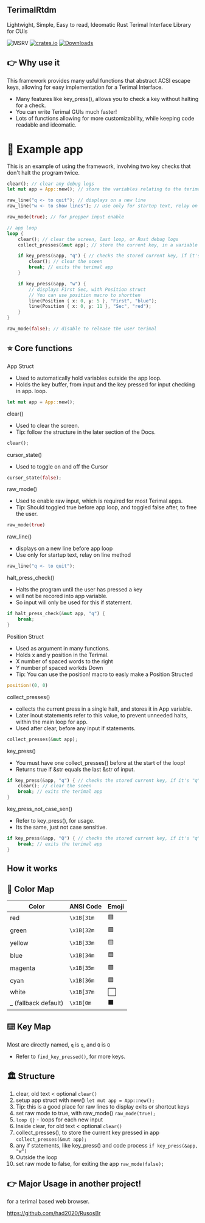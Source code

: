 ## TerimalRtdm
Lightwight, Simple, Easy to read, Ideomatic Rust Terimal Interface Library for CUIs

![MSRV](https://img.shields.io/badge/Rust%20MSRV-1.78.0-brightgreen)
[![crates.io](https://img.shields.io/crates/v/TerimalRtdm.svg)](https://crates.io/crates/TerimalRtdm/0.0.1)
[![Downloads](https://img.shields.io/crates/d/TerimalRtdm.svg)](https://crates.io/crates/TerimalRtdm)

## 👉 Why use it 
This framework provides many usful functions that abstract ACSI escape keys,
allowing for easy implementation for a Terimal Interface. 

- Many features like key_press(), allows you to check a key without halting for a check.
- You can write Terimal GUIs much faster!
- Lots of functions allowing for more customizability, while keeping code readable and ideomatic.

# 📝 Example app
This is an example of using the framework,
involving two key checks that don't halt the program twice.
``` Rust
clear(); // clear any debug logs
let mut app = App::new(); // store the variables relating to the terimal app

raw_line("q <- to quit"); // displays on a new line
raw_line("w <- to show lines"); // use only for startup text, relay on line method

raw_mode(true); // for propper input enable

// app loop
loop {
    clear(); // clear the screen, last loop, or Rust debug logs
    collect_presses(&mut app); // store the current key, in a variable for the loop

    if key_press(&app, "q") { // checks the stored current key, if it's "q"
        clear(); // clear the sceen
        break; // exits the terimal app
    }

    if key_press(&app, "w") {
        // displays First Sec, with Position struct
        // You can use position macro to shortten
        line(Position { x: 0, y: 5 }, "First", "blue");
        line(Position { x: 0, y: 11 }, "Sec", "red");
    }
}

raw_mode(false); // disable to release the user terimal
```

## ⭐️ Core functions 
App Struct

- Used to automatically hold variables outside the app loop.
- Holds the key buffer, from input and the key pressed for input checking in app. loop.
``` Rust
let mut app = App::new();
```

clear()

- Used to clear the screen.
- Tip: follow the structure in the later section of the Docs.
``` Rust
clear();
```

cursor_state() 

- Used to toggle on and off the Cursor
``` Rust
cursor_state(false);
```

raw_mode()

- Used to enable raw input, which is required for most Terimal apps.
- Tip: Should toggled true before app loop, and toggled false after, to free the user.
``` Rust
raw_mode(true)
```

raw_line()

- displays on a new line before app loop
- Use only for startup text, relay on line method
``` Rust
raw_line("q <- to quit");
```

halt_press_check()

- Halts the program until the user has pressed a key
- will not be recored into app variable.
- So input will only be used for this if statement.
``` Rust
if halt_press_check(&mut app, "q") {
    break;
}
```

Position Struct 

- Used as argument in many functions.
- Holds x and y position in the Terimal.
- X number of spaced words to the right
- Y number pf spaced workds Down
- Tip: You can use the position! macro to easly make a Position Structed
``` Rust
position!(0, 0)
```

collect_presses() 

- collects the current press in a single halt, and stores it in App variable.
- Later inout statements refer to this value, to prevent unneeded halts, within the main loop for app.
- Used after clear, before any input if statements.
``` Rust
collect_presses(&mut app);
```

key_press()

- You must have one collect_presses() before at the start of the loop!
- Returns true if &str equals the last &str of input.
``` Rust
if key_press(&app, "q") { // checks the stored current key, if it's "q"
    clear(); // clear the sceen
    break; // exits the terimal app
}
```

key_press_not_case_sen()

- Refer to key_press(), for usage.
- Its the same, just not case sensitive.
``` Rust
if key_press(&app, "Q") { // checks the stored current key, if it's "q" or "Q"
    break; // exits the terimal app
}
```


## How it works

## 🎨 Color Map

| Color    | ANSI Code    | Emoji |
|----------|-------------|-------|
| red      | `\x1B[31m`  | 🟥    |
| green    | `\x1B[32m`  | 🟩    |
| yellow   | `\x1B[33m`  | 🟨    |
| blue     | `\x1B[34m`  | 🟦    |
| magenta  | `\x1B[35m`  | 🟪    |
| cyan     | `\x1B[36m`  | 🟦    |  
| white    | `\x1B[37m`  | ⬜️    |
| _ (fallback default) | `\x1B[0m`  | ⬛️    | 

## ⌨️ Key Map

Most are directly named, `q` is `q`, and `Q` is `Q`

- Refer to `find_key_pressed()`, for more keys.

## 🏛️ Structure 

1. clear, old text < optional `clear()`
2. setup app struct with new() `let mut app = App::new();`
3. Tip: this is a good place for raw lines to display exits or shortcut keys
4. set raw mode to true, with raw_mode() `raw_mode(true);` 
5. `loop {}` - loops for each new input 
6. Inside clear, for old text < optional `clear()`
7. collect_presses(), to store the current key pressed in app `collect_presses(&mut app);`
8. any if statements, like key_press() and code process `if key_press(&app, "w")`
9. Outside the loop
10. set raw mode to false, for exiting the app `raw_mode(false);`


## 👉 Major Usage in another project!
for a terimal based web browser.

https://github.com/had2020/RusosBr

